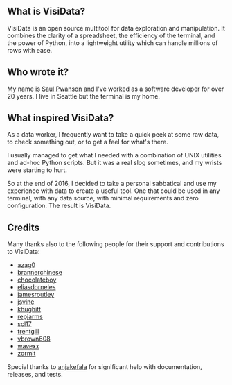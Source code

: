 ## What is VisiData?

VisiData is an open source multitool for data exploration and manipulation.
It combines the clarity of a spreadsheet, the efficiency of the terminal, and the power of Python, into a lightweight utility which can handle millions of rows with ease.

## Who wrote it?

My name is [Saul Pwanson](http://saul.pw) and I've worked as a software developer for over 20 years.
I live in Seattle but the terminal is my home.

## What inspired VisiData?

As a data worker, I frequently want to take a quick peek at some raw data, to check something out, or to get a feel for what's there.

I usually managed to get what I needed with a combination of UNIX utilities and ad-hoc Python scripts.
But it was a real slog sometimes, and my wrists were starting to hurt.

So at the end of 2016, I decided to take a personal sabbatical and use my experience with data to create a useful tool.
One that could be used in any terminal, with any data source, with minimal requirements and zero configuration.
The result is VisiData.

## Credits

Many thanks also to the following people for their support and contributions to VisiData:

- [azag0](https://github.com/azag0)
- [brannerchinese](https://github.com/brannerchinese)
- [chocolateboy](https://github.com/chocolateboy)
- [eliasdorneles](https://github.com/eliasdorneles)
- [jamesroutley](https://github.com/jamesroutley)
- [jsvine](https://github.com/jsvine)
- [khughitt](https://github.com/khughitt)
- [repjarms](https://github.com/repjarms)
- [scl17](https://github.com/scl17)
- [trentgill](https://github.com/trentgill)
- [vbrown608](https://github.com/vbrown608)
- [wavexx](https://github.com/wavexx)
- [zormit](https://github.com/zormit)

Special thanks to [anjakefala](https://github.com/anjakefala) for significant help with documentation, releases, and tests.

